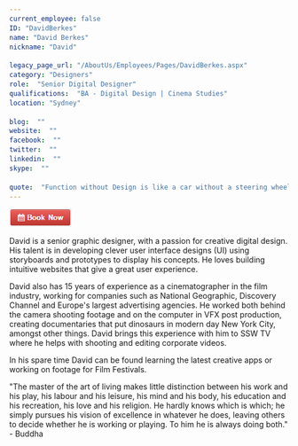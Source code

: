 ```yaml
---
current_employee: false
ID: "DavidBerkes"
name: "David Berkes"
nickname: "David"

legacy_page_url: "/AboutUs/Employees/Pages/DavidBerkes.aspx"
category: "Designers"
role:  "Senior Digital Designer"
qualifications:  "BA - Digital Design | Cinema Studies"
location: "Sydney"

blog:  ""
website:  ""
facebook:  ""
twitter:  ""
linkedin:  ""
skype:  ""

quote:  "Function without Design is like a car without a steering wheel"
---
```


[![BookNow.png](./Images/Bio/BookNow.png)](http://veethere.com/With/DavidBerkes) 
  

David is a senior graphic designer, with a passion for creative digital design. His talent is in developing clever user interface designs (UI) using storyboards and prototypes to display his concepts. He loves building intuitive websites that give a great user experience.

David also has 15 years of experience as a cinematographer in the film industry, working for companies such as National Geographic, Discovery Channel and Europe's largest advertising agencies. He worked both behind the camera shooting footage and on the computer in VFX post production, creating documentaries that put dinosaurs in modern day New York City, amongst other things. David brings this experience with him to SSW TV where he helps with shooting and editing corporate videos.

In his spare time David can be found learning the latest creative apps or working on footage for Film Festivals.

 "The master of the art of living makes little distinction between his work and his play, his labour and his leisure, his mind and his body, his education and his recreation, his love and his religion. He hardly knows which is which; he simply pursues his vision of excellence in whatever he does, leaving others to decide whether he is working or playing. To him he is always doing both." - Buddha   